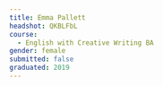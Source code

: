 ```yaml
---
title: Emma Pallett
headshot: QKBLFbL
course:
  - English with Creative Writing BA
gender: female
submitted: false
graduated: 2019
---
```

